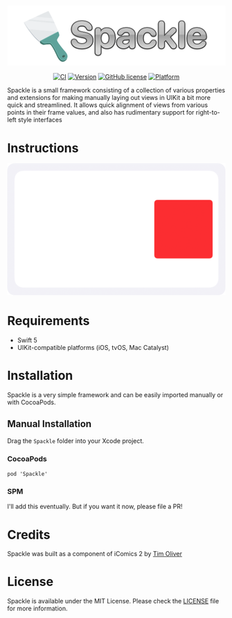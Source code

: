 <img src="Logo.png" alt="Spackle" />

<span align="center">

[![CI](https://github.com/TimOliver/Spackle/workflows/CI/badge.svg)](https://github.com/TimOliver/Spackle/actions?query=workflow%3ACI)
[![Version](https://img.shields.io/cocoapods/v/Spackle.svg?style=flat)](http://cocoadocs.org/docsets/Spackle)
[![GitHub license](https://img.shields.io/badge/license-MIT-blue.svg)](https://raw.githubusercontent.com/TimOliver/Spackle/main/LICENSE)
[![Platform](https://img.shields.io/cocoapods/p/Spackle.svg?style=flat)](http://cocoadocs.org/docsets/Spackle)
    
</span>

Spackle is a small framework consisting of a collection of various properties and extensions for making manually laying out views in UIKit a bit more quick and streamlined. It allows quick alignment of views from various points in their frame values, and also has rudimentary support for right-to-left style interfaces

# Instructions

<img src="Example.png" alt="Spackle Example" />

# Requirements
* Swift 5
* UIKit-compatible platforms (iOS, tvOS, Mac Catalyst)

# Installation

Spackle is a very simple framework and can be easily imported manually or with CocoaPods.

## Manual Installation

Drag the `Spackle` folder into your Xcode project.

### CocoaPods

```
pod 'Spackle'
```

### SPM

I'll add this eventually. But if you want it now, please file a PR!

# Credits

Spackle was built as a component of iComics 2 by [Tim Oliver](https://twitter.com/TimOliverAU)

# License

Spackle is available under the MIT License. Please check the [LICENSE](LICENSE) file for more information.
